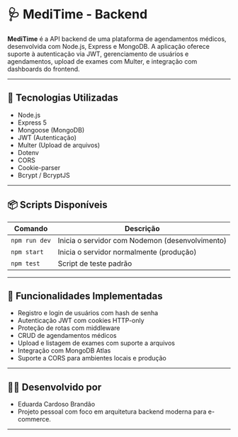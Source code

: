 # 🩺 MediTime - Backend

**MediTime** é a API backend de uma plataforma de agendamentos médicos, desenvolvida com Node.js, Express e MongoDB. A aplicação oferece suporte à autenticação via JWT, gerenciamento de usuários e agendamentos, upload de exames com Multer, e integração com dashboards do frontend.

---

## 🚀 Tecnologias Utilizadas

- Node.js
- Express 5
- Mongoose (MongoDB)
- JWT (Autenticação)
- Multer (Upload de arquivos)
- Dotenv
- CORS
- Cookie-parser
- Bcrypt / BcryptJS

---

## 📦 Scripts Disponíveis

| Comando           | Descrição                                     |
|------------------|------------------------------------------------|
| `npm run dev`    | Inicia o servidor com Nodemon (desenvolvimento) |
| `npm start`      | Inicia o servidor normalmente (produção)       |
| `npm test`       | Script de teste padrão                         |

---

## 🔐 Funcionalidades Implementadas

- Registro e login de usuários com hash de senha
- Autenticação JWT com cookies HTTP-only
- Proteção de rotas com middleware
- CRUD de agendamentos médicos
- Upload e listagem de exames com suporte a arquivos
- Integração com MongoDB Atlas
- Suporte a CORS para ambientes locais e produção

---

## 🧑‍💻 Desenvolvido por

- Eduarda Cardoso Brandão  
- Projeto pessoal com foco em arquitetura backend moderna para e-commerce.

---